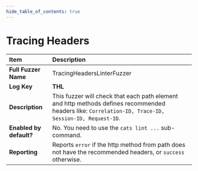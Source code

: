 ```yaml
--- 
hide_table_of_contents: true
---
```


# Tracing Headers

| Item                                                                | Description                                                                                                                                          |
|:--------------------------------------------------------------------|:-----------------------------------------------------------------------------------------------------------------------------------------------------|
| **Full Fuzzer Name**                                                | TracingHeadersLinterFuzzer                                                                                                                           |
| **Log Key**                                                         | **THL**                                                                                                                                              |
| **Description**                                                     | This fuzzer will check that each path element and http methods defines recommended headers like: `Correlation-ID, Trace-ID, Session-ID, Request-ID`. |
| **Enabled by default?**                                             | No. You need to use the `cats lint ...` sub-command.                                                                                                 |                                                                                                                                                                                                                                                                                                                                                                                                                                     |
| **Reporting**                                                       | Reports `error` if the http method from path does not have the recommended headers, or `success` otherwise.                                          | 
